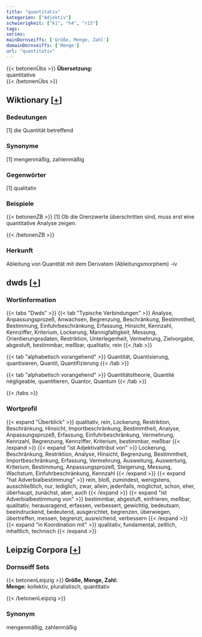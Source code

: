 ```yaml
---
title: "quantitativ"
kategorien: ["Adjektiv"]
schwierigkeit: ["k1", "h4", "r15"]
tags:
series:
mainDornseiffs: ['Größe, Menge, Zahl']
domainDornseiffs: ['Menge']
url: "quantitativ"
---
```


{{< betonenÜbs >}}
**Übersetzung:**  
quantitative  
{{< /betonenÜbs >}}

## Wiktionary [[+](https://de.wiktionary.org/wiki/quantitativ)]

### Bedeutungen
[1] die Quantität betreffend  

### Synonyme
[1] mengenmäßig, zahlenmäßig  

### Gegenwörter
[1] qualitativ  

### Beispiele
{{< betonenZB >}}
[1] Ob die Grenzwerte überschritten sind, muss erst eine quantitative Analyse zeigen.  

{{< /betonenZB >}}
### Herkunft
Ableitung von Quantität mit dem Derivatem (Ableitungsmorphem) -iv  



## dwds [[+](https://www.dwds.de/wb/quantitativ)]

### Wortinformation
{{< tabs "Dwds" >}}
{{< tab "Typische Verbindungen" >}}
Analyse, Anpassungsprozeß, Anwachsen, Begrenzung, Beschränkung, Bestimmtheit, Bestimmung, Einfuhrbeschränkung, Erfassung, Hinsicht, Kennzahl, Kennziffer, Kriterium, Lockerung, Mannigfaltigkeit, Messung, Orientierungnsdaten, Restriktion, Unterlegenheit, Vermehrung, Zielvorgabe, abgestuft, bestimmbar, meßbar, qualitativ, rein
{{< /tab >}}

{{< tab "alphabetisch vorangehend" >}}
Quantität, Quantisierung, quantisieren, Quantil, Quantifizierung
{{< /tab >}}

{{< tab "alphabetisch vorangehend" >}}
Quantitätstheorie, Quantité négligeable, quantitieren, Quantor, Quantum
{{< /tab >}}

{{< /tabs >}}

### Wortprofil
{{< expand "Überblick" >}} qualitativ, rein, Lockerung, Restriktion, Beschränkung, Hinsicht, Importbeschränkung, Bestimmtheit, Analyse, Anpassungsprozeß, Erfassung, Einfuhrbeschränkung, Vermehrung, Kennzahl, Begrenzung, Kennziffer, Kriterium, bestimmbar, meßbar {{< /expand >}}
{{< expand "ist Adjektivattribut von" >}} Lockerung, Beschränkung, Restriktion, Analyse, Hinsicht, Begrenzung, Bestimmtheit, Importbeschränkung, Erfassung, Vermehrung, Ausweitung, Auswertung, Kriterium, Bestimmung, Anpassungsprozeß, Steigerung, Messung, Wachstum, Einfuhrbeschränkung, Kennzahl {{< /expand >}}
{{< expand "hat Adverbialbestimmung" >}} rein, bloß, zumindest, wenigstens, ausschließlich, nur, lediglich, zwar, allein, jedenfalls, möglichst, schon, eher, überhaupt, zunächst, aber, auch {{< /expand >}}
{{< expand "ist Adverbialbestimmung von" >}} bestimmbar, abgestuft, einfrieren, meßbar, qualitativ, herausragend, erfassen, verbessert, gewichtig, bedeutsam, beeindruckend, bedeutend, ausgerichtet, begrenzen, überwiegen, übertreffen, messen, begrenzt, ausreichend, verbessern {{< /expand >}}
{{< expand "in Koordination mit" >}} qualitativ, fundamental, zeitlich, inhaltlich, technisch {{< /expand >}}

## Leipzig Corpora [[+](https://corpora.uni-leipzig.de/en/res?word=quantitativ&corpusId=deu_newscrawl-public_2018)]

### Dornseiff Sets
{{< betonenLeipzig >}}
**Größe, Menge, Zahl:**  
**Menge:** kollektiv, pluralistisch, quantitativ  

{{< /betonenLeipzig >}}

### Synonym
mengenmäßig, zahlenmäßig

